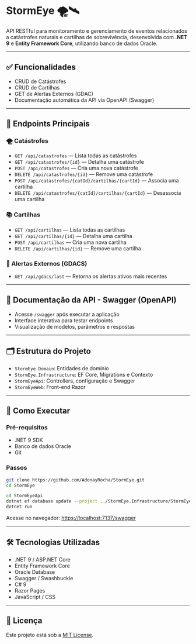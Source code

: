 # StormEye 🌪️🛰️

API RESTful para monitoramento e gerenciamento de eventos relacionados a catástrofes naturais e cartilhas de sobrevivência, desenvolvida com **.NET 9** e **Entity Framework Core**, utilizando banco de dados Oracle.

---

## ✅ Funcionalidades

- CRUD de Catástrofes  
- CRUD de Cartilhas  
- GET  de Alertas Externos  (GDAC)
- Documentação automática da API via OpenAPI (Swagger)  

---

## 📌 Endpoints Principais

### 🌪️ Catástrofes

- `GET /api/catastrofes` — Lista todas as catástrofes  
- `GET /api/catastrofes/{id}` — Detalha uma catástrofe  
- `POST /api/catastrofes` — Cria uma nova catástrofe  
- `DELETE /api/catastrofes/{id}` — Remove uma catástrofe  
- `POST /api/catastrofes/{catId}/cartilhas/{cartId}` — Associa uma cartilha  
- `DELETE /api/catastrofes/{catId}/cartilhas/{cartId}` — Desassocia uma cartilha  

### 📚 Cartilhas

- `GET /api/cartilhas` — Lista todas as cartilhas  
- `GET /api/cartilhas/{id}` — Detalha uma cartilha  
- `POST /api/cartilhas` — Cria uma nova cartilha  
- `DELETE /api/cartilhas/{id}` — Remove uma cartilha  

### 🔔 Alertas Externos (GDACS)

- `GET /api/gdacs/last` — Retorna os alertas ativos mais recentes  
---

## 📖 Documentação da API - Swagger (OpenAPI)

- Acesse `/swagger` após executar a aplicação  
- Interface interativa para testar endpoints  
- Visualização de modelos, parâmetros e respostas  

---

## 🗂️ Estrutura do Projeto

- `StormEye.Domain`: Entidades de domínio  
- `StormEye.Infrastructure`: EF Core, Migrations e Contexto  
- `StormEyeApi`: Controllers, configuração e Swagger  
- `StormEyeWeb`: Front-end Razor 
---

## 🚀 Como Executar

### Pré-requisitos

- .NET 9 SDK  
- Banco de dados Oracle  
- Git

### Passos

```bash
git clone https://github.com/AdonayRocha/StormEye.git
cd StormEye
```

```bash
cd StormEyeApi
dotnet ef database update --project ../StormEye.Infrastructure/StormEye.Infrastructure.csproj --startup-project .
dotnet run
```

Acesse no navegador: [https://localhost:7137/swagger](https://localhost:7137/swagger)

---

## 🛠 Tecnologias Utilizadas

- .NET 9 / ASP.NET Core  
- Entity Framework Core  
- Oracle Database  
- Swagger / Swashbuckle  
- C# 9  
- Razor Pages 
- JavaScript / CSS  

---

## 📄 Licença

Este projeto está sob a [MIT License](LICENSE).
